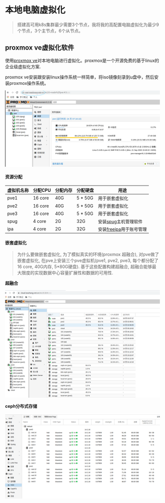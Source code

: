 本地电脑虚拟化
=========================

> 搭建高可用k8s集群最少需要3个节点，我将我的高配置电脑虚拟化为最少9个节点，3个主节点，6个从节点。

## proxmox ve虚拟化软件

使用[proxmox ve](https://pve.proxmox.com/wiki/Main_Page)对本地电脑进行虚拟化。proxmox是一个开源免费的基于linux的企业级虚拟化方案.

proxmox ve安装跟安装linux操作系统一样简单，将iso镜像刻录到u盘中，然后安装proxmox操作系统。

![alt "pve虚拟机"](images/20210102214426.png)

#### 资源分配

| 虚拟机名称| 分配CPU | 分配内存 | 分配硬盘|  用途 |
| --- | --- | --- | --- | --- |
| pve1 | 16 core | 40G | 5 * 50G | 用于嵌套虚拟化 |
| pve2 | 16 core | 40G | 5 * 50G | 用于嵌套虚拟化| 
| pve3 | 16 core | 40G | 5 * 50G | 用于嵌套虚拟化|
| spug | 4 core | 2G | 32G| 安装[spug](https://github.com/openspug/spug)主机管理软件 |
| ipa | 4 core | 2G | 32G | 安装[freeipa](https://www.freeipa.org/page/Main_Page)用于账号管理|


#### 嵌套虚拟化

> 为什么要做嵌套虚拟化, 为了模拟真实的环境(proxmox 超融合), 对pve做了嵌套虚拟化, 在pve上安装三个pve虚拟机(pve1, pve2, pve3, 每个都分配了16 core, 40G内存, 5*80G硬盘). 基于这些配置构建超融合, 超融合能够最大限度的实现数据中心容量扩展性和数据的可用性.

**超融合**

![alt "超融合"](images/20210102215525.png)

**ceph分布式存储**

![alt "分布式存储"](images/20210102215827.png)



